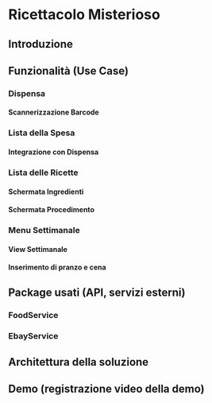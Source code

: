 # Ricettacolo Misterioso

## Introduzione

## Funzionalità (Use Case)

### 	Dispensa

#### 		Scannerizzazione Barcode

### 	Lista della Spesa

#### 		Integrazione con Dispensa

### 	Lista delle Ricette

#### 		Schermata Ingredienti

#### 		Schermata Procedimento

### 	Menu Settimanale

#### 		View Settimanale

#### Inserimento di pranzo e cena







## Package usati (API, servizi esterni)

### FoodService

### EbayService

## Architettura della soluzione

## Demo (registrazione video della demo)

